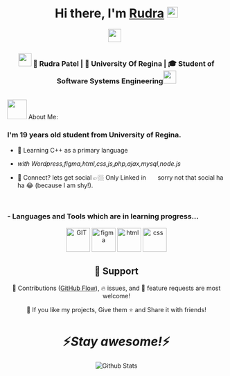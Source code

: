 <div align="center">
   <h1>Hi there, I'm <a href="https://hemant.codes">Rudra</a> <img src="https://media.giphy.com/media/hvRJCLFzcasrR4ia7z/giphy.gif" width="25px"> </h1>
</div>

<p align='center'>
   <a href="https://www.linkedin.com/in/rudra-patel-744ba5260/"><img height="30" src="https://www.vectorlogo.zone/logos/linkedin/linkedin-tile.svg"></a>&nbsp;&nbsp;
</p>



<div align="center">
<h3><img src="https://media.giphy.com/media/WUlplcMpOCEmTGBtBW/giphy.gif" width="30"> 🙎 Rudra Patel | 🏫 University Of Regina | 🎓 Student of Software Systems Engineering<img src="https://media.giphy.com/media/WUlplcMpOCEmTGBtBW/giphy.gif" width="30"></h3>
</div>




 
<br /><img src="https://github.com/TheDudeThatCode/TheDudeThatCode/blob/master/Assets/Developer.gif" width="45" /> About Me:
<p align="center">
  <h3> I'm 19 years old student from University of Regina.</h3>
</p>

 - 🥀 Learning C++ as a primary language 
 
 - <i>with Wordpress,figma,html,css,js,php,ajax,mysql,node.js </i>
 
 - 💬 Connect? lets get social 👉🏼 Only Linked in  <a href="https://www.linkedin.com/in/rudra-patel-744ba5260/"><img height="15px" width="15px" src="https://www.vectorlogo.zone/logos/linkedin/linkedin-tile.svg"></a>&nbsp;&nbsp;sorry not that social ha ha 😂 (because I am shy!).

<br />

### - Languages and Tools which are in learning progress...

<p align="center">
      <img src="https://www.vectorlogo.zone/logos/git-scm/git-scm-icon.svg" alt="GIT" width="55" height="55"/> 
      <img src="https://www.vectorlogo.zone/logos/figma/figma-icon.svg" alt="figma" width="55" height="55"/>
      <img src="https://www.vectorlogo.zone/logos/w3_html5/w3_html5-icon.svg" alt="html" width="55" height="55"/>
      <img src="https://www.vectorlogo.zone/logos/w3_css/w3_css-official.svg" alt="css" width="55" height="55"/>
</p>







<h2 align="center">🤝 Support</h2>

<p align="center">🎀 Contributions (<a href="https://guides.github.com/introduction/flow" title="GitHub flow">GitHub Flow</a>), 🔥 issues, and 🥮 feature requests are most welcome!</p>

<p align="center">💙 If you like my projects, Give them ⭐ and Share it with friends!</p>
</p>

<h1 align='center'>⚡️<i>Stay awesome!</i>⚡️</h1>

<p align="center">
        <img src="https://raw.githubusercontent.com/mayhemantt/mayhemantt/Update/svg/Bottom.svg" alt="Github Stats" />
</p>
